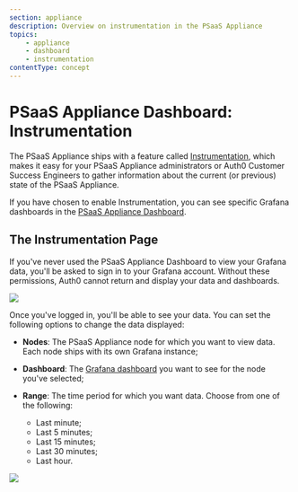 ```yaml
---
section: appliance
description: Overview on instrumentation in the PSaaS Appliance
topics:
    - appliance
    - dashboard
    - instrumentation
contentType: concept
---
```


# PSaaS Appliance Dashboard: Instrumentation

The PSaaS Appliance ships with a feature called [Instrumentation](/appliance/instrumentation), which makes it easy for your PSaaS Appliance administrators or Auth0 Customer Success Engineers to gather information about the current (or previous) state of the PSaaS Appliance.

If you have chosen to enable Instrumentation, you can see specific Grafana dashboards in the [PSaaS Appliance Dashboard](${manage_url}/configuration#/instrumentation).

## The Instrumentation Page

If you've never used the PSaaS Appliance Dashboard to view your Grafana data, you'll be asked to sign in to your Grafana account. Without these permissions, Auth0 cannot return and display your data and dashboards.

![](/media/articles/appliance/dashboard/instrumentation-login.png)

Once you've logged in, you'll be able to see your data. You can set the following options to change the data displayed:

* **Nodes**: The PSaaS Appliance node for which you want to view data. Each node ships with its own Grafana instance;
* **Dashboard**: The [Grafana dashboard](http://docs.grafana.org/guides/getting_started/#dashboards-panels-rows-the-building-blocks-of-grafana) you want to see for the node you've selected;
* **Range**: The time period for which you want data. Choose from one of the following:

  * Last minute;
  * Last 5 minutes;
  * Last 15 minutes;
  * Last 30 minutes;
  * Last hour.

![](/media/articles/appliance/dashboard/instrumentation-page.png)
